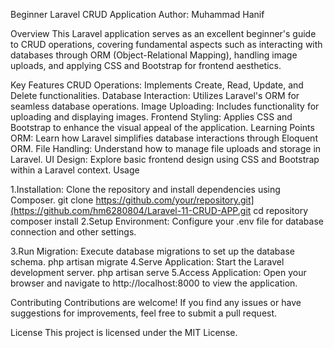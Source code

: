 Beginner Laravel CRUD Application
Author: Muhammad Hanif

Overview
This Laravel application serves as an excellent beginner's guide to CRUD operations, covering fundamental aspects such as interacting with databases through ORM (Object-Relational Mapping), handling image uploads, and applying CSS and Bootstrap for frontend aesthetics.

Key Features
CRUD Operations: Implements Create, Read, Update, and Delete functionalities.
Database Interaction: Utilizes Laravel's ORM for seamless database operations.
Image Uploading: Includes functionality for uploading and displaying images.
Frontend Styling: Applies CSS and Bootstrap to enhance the visual appeal of the application.
Learning Points
ORM: Learn how Laravel simplifies database interactions through Eloquent ORM.
File Handling: Understand how to manage file uploads and storage in Laravel.
UI Design: Explore basic frontend design using CSS and Bootstrap within a Laravel context.
Usage

1.Installation: Clone the repository and install dependencies using Composer.
    git clone https://github.com/your/repository.git](https://github.com/hm6280804/Laravel-11-CRUD-APP.git
    cd repository
    composer install
2.Setup Environment: Configure your .env file for database connection and other settings.

3.Run Migration: Execute database migrations to set up the database schema.
    php artisan migrate
4.Serve Application: Start the Laravel development server.
    php artisan serve
5.Access Application: Open your browser and navigate to http://localhost:8000 to view the application.

Contributing
Contributions are welcome! If you find any issues or have suggestions for improvements, feel free to submit a pull request.

License
This project is licensed under the MIT License.


